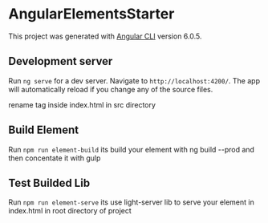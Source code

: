 # AngularElementsStarter

This project was generated with [Angular CLI](https://github.com/angular/angular-cli) version 6.0.5.

## Development server

Run `ng serve` for a dev server. Navigate to `http://localhost:4200/`. The app will automatically reload if you change any of the source files.

rename tag inside index.html in src directory

## Build Element
Run `npm run element-build` its build your element with ng build --prod and then concentate it with gulp

## Test Builded Lib

Run `npm run element-serve` its use light-server lib to serve your element in index.html in root directory of project
